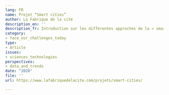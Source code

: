 ```yaml
---
lang: FR
name: Projet “Smart cities”
author: La Fabrique de la cité
description_en: ''
description_fr: Introduction sur les différentes approches de la « smart city »
category:
- face_our_challenges_today
type:
- Article
issues:
- sciences_technologies
perspectives:
- data_and_trends
date: "2020"
file: ''
url: https://www.lafabriquedelacite.com/projets/smart-cities/

---
```

